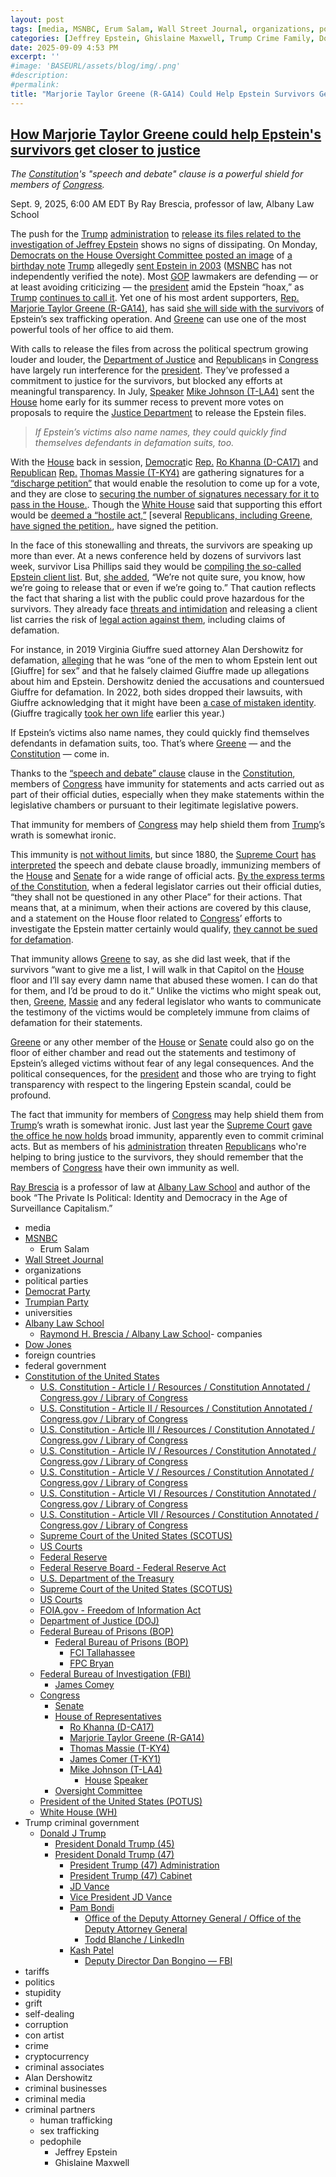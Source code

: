 ```yaml
---
layout: post
tags: [media, MSNBC, Erum Salam, Wall Street Journal, organizations, political parties, Democrat Party, Trumpian Party, universities, Albany Law School, Raymond H. Brescia / Albany Law School- companies, Dow Jones, foreign countries, federal government, Constitution of the United States, U.S. Constitution - Article I / Resources / Constitution Annotated / Congress.gov / Library of Congress, U.S. Constitution - Article II / Resources / Constitution Annotated / Congress.gov / Library of Congress, U.S. Constitution - Article III / Resources / Constitution Annotated / Congress.gov / Library of Congress, U.S. Constitution - Article IV / Resources / Constitution Annotated / Congress.gov / Library of Congress, U.S. Constitution - Article V / Resources / Constitution Annotated / Congress.gov / Library of Congress, U.S. Constitution - Article VI / Resources / Constitution Annotated / Congress.gov / Library of Congress, U.S. Constitution - Article VII / Resources / Constitution Annotated / Congress.gov / Library of Congress, Supreme Court of the United States (SCOTUS), US Courts, Federal Reserve, Federal Reserve Board - Federal Reserve Act, U.S. Department of the Treasury, Supreme Court of the United States (SCOTUS), US Courts, FOIA.gov - Freedom of Information Act, Department of Justice (DOJ), Federal Bureau of Prisons (BOP), Federal Bureau of Prisons (BOP), FCI Tallahassee, FPC Bryan, Federal Bureau of Investigation (FBI), James Comey, Congress, Senate, House of Representatives, Ro Khanna (D-CA17), Marjorie Taylor Greene (R-GA14), Thomas Massie (T-KY4), James Comer (T-KY1), Mike Johnson (T-LA4), House Speaker, Oversight Committee, President of the United States (POTUS), White House (WH), Trump criminal government, Donald J Trump, President Donald Trump (45), President Donald Trump (47), President Trump (47) Administration, President Trump (47) Cabinet, JD Vance, Vice President JD Vance, Pam Bondi, Office of the Deputy Attorney General / Office of the Deputy Attorney General, Todd Blanche / LinkedIn, Kash Patel, Deputy Director Dan Bongino — FBI, tariffs, politics, stupidity, grift, self-dealing, corruption, con artist, crime, cryptocurrency, criminal associates, Alan Dershowitz, criminal businesses, criminal media, criminal partners, human trafficking, sex trafficking, pedophile, Jeffrey Epstein, Ghislaine Maxwell]
categories: [Jeffrey Epstein, Ghislaine Maxwell, Trump Crime Family, Donald Trump]
date: 2025-09-09 4:53 PM
excerpt: ''
#image: 'BASEURL/assets/blog/img/.png'
#description:
#permalink:
title: "Marjorie Taylor Greene (R-GA14) Could Help Epstein Survivors Get Justice"
---
```



## [How Marjorie Taylor Greene could help Epstein's survivors get closer to justice](https://www.msnbc.com/opinion/msnbc-opinion/marjorie-taylor-greene-epstein-clients-trump-birthday-note-rcna229886)

*The [Constitution](https://constitution.congress.gov/constitution/)'s "speech and debate" clause is a powerful shield for members of [Congress](https://www.congress.gov/).*

Sept. 9, 2025, 6:00 AM EDT
By Ray Brescia, professor of law, Albany Law School

The push for the [Trump](https://www.donaldjtrump.com/) [administration](https://www.whitehouse.gov/administration/) to [release its files related to the investigation of Jeffrey Epstein](https://www.msnbc.com/rachel-maddow-show/maddowblog/doj-reportedly-told-trump-may-name-epstein-files-rcna220630) shows no signs of dissipating. On Monday, [Democrats on the House Oversight Committee posted an image](https://www.msnbc.com/top-stories/latest/epstein-birthday-book-trump-drawing-house-oversight-rcna229846) of [a birthday note](https://www.msnbc.com/rachel-maddow-show/maddowblog/trump-threatens-wsj-new-epstein-report-picture-claim-looks-sketchy-rcna219545) [Trump](https://www.donaldjtrump.com/) allegedly [sent Epstein in 2003](https://www.msnbc.com/top-stories/latest/epstein-trump-wall-street-journal-letter-rcna219501) ([MSNBC](https://www.msnbc.com/) has not independently verified the note). Most [GOP](https://www.gop.com/) lawmakers are defending — or at least avoiding criticizing — the [president](https://www.whitehouse.gov/) amid the Epstein “hoax,” as [Trump](https://www.donaldjtrump.com/) [continues to call it](https://www.pbs.org/newshour/politics/watch-trump-again-calls-epstein-case-a-hoax-as-survivors-demand-accountability). Yet one of his most ardent supporters, [Rep.](https://www.house.gov/) [Marjorie Taylor Greene (R-GA14)](https://greene.house.gov/), has said [she will side with the survivors](https://www.nbcnews.com/politics/politics-news/jeffrey-epstein-files-release-status-congress-bill-victims-trump-rcna229102) of Epstein’s sex trafficking operation. And [Greene](https://greene.house.gov/) can use one of the most powerful tools of her office to aid them.

With calls to release the files from across the political spectrum growing louder and louder, the [Department of Justice](https://www.justice.gov/) and [Republican](https://www.gop.com/)s in [Congress](https://www.congress.gov/) have largely run interference for the [president](https://www.whitehouse.gov/). They’ve professed a commitment to justice for the survivors, but blocked any efforts at meaningful transparency. In July, [Speaker](https://speaker.house.gov/) [Mike Johnson (T-LA4)](https://mikejohnson.house.gov/) sent the [House](https://www.house.gov/) home early for its summer recess to prevent more votes on proposals to require the [Justice Department](https://www.house.gov/) to release the Epstein files.

> *If Epstein’s victims also name names, they could quickly find themselves defendants in defamation suits, too.*

With the [House](https://www.justice.gov/) back in session, [Democrat](https://www.democrats.org/)ic [Rep.](https://www.house.gov/) [Ro Khanna (D-CA17)](https://khanna.house.gov/) and [Republican](https://www.gop.com/) [Rep.](https://www.house.gov/) [Thomas Massie (T-KY4)](https://massie.house.gov/) are gathering signatures for a [“discharge petition”](https://abcnews.go.com/Politics/trump-calls-epstein-files-irrelevant-push-release-gains/story?id=125225706) that would enable the resolution to come up for a vote, and they are close to [securing the number of signatures necessary for it to pass in the House.](https://thehill.com/homenews/house/5487779-epstein-discharge-petition-incoming-democrats/). Though the [White House](https://www.whitehouse.gov/) said that supporting this effort would be [deemed a “hostile act,”](https://www.cnn.com/2025/09/03/politics/transparency-epstein-trump-[administration](https://www.whitehouse.gov/administration/)) [several [Republicans, including Greene, have signed the petition.](https://www.newsweek.com/jeffrey-epstein-files-republicans-2123569), have signed the petition.

In the face of this stonewalling and threats, the survivors are speaking up more than ever. At a news conference held by dozens of survivors last week, survivor Lisa Phillips said they would be [compiling the so-called Epstein client list](https://www.nbcwashington.com/news/national-international/trump-[administration](https://www.whitehouse.gov/administration/)-immigration-epstein-congress-september-3-2025-live-updates/3983272/). But, [she added](https://www.snopes.com/fact-check/epstein-survivors-list/), “We’re not quite sure, you know, how we’re going to release that or even if we’re going to.” That caution reflects the fact that sharing a list with the public could prove hazardous for the survivors. They already face [threats and intimidation](https://www.theguardian.com/commentisfree/2025/sep/06/epstein-files-rape-crime-trump) and releasing a client list carries the risk of [legal action against them](https://www.washingtonpost.com/politics/2025/09/03/house-epstein-files-victims-news-conference/), including claims of defamation.

For instance, in 2019 Virginia Giuffre sued attorney Alan Dershowitz for defamation, [alleging](https://www.nbcnews.com/news/us-news/alan-dershowitz-sued-defamation-connected-epstein-sex-abuse-claims-n995271) that he was “one of the men to whom Epstein lent out [Giuffre] for sex” and that he falsely claimed Giuffre made up allegations about him and Epstein. Dershowitz denied the accusations and countersued Giuffre for defamation. In 2022, both sides dropped their lawsuits, with Giuffre acknowledging that it might have been [a case of mistaken identity](https://www.nbcnews.com/news/epstein-victim-drops-lawsuit-lawyer-alan-dershowitz-rcna56250). (Giuffre tragically [took her own life](https://www.npr.org/2025/04/26/g-s1-62856/virginia-giuffre-has-died#:~:text=Virginia%20Giuffre%2C%20who%20accused%20Britain's,Western%20Australia%2C%20her%20publicist%20confirmed.) earlier this year.)

If Epstein’s victims also name names, they could quickly find themselves defendants in defamation suits, too. That’s where [Greene](https://greene.house.gov/) — and the [Constitution](https://constitution.congress.gov/constitution/) — come in.

Thanks to the [“speech and debate” clause](https://www.law.cornell.edu/constitution-conan/article-1/section-6/clause-1/speech-and-debate-privilege) clause in the [Constitution](https://constitution.congress.gov/constitution/), members of [Congress](https://www.congress.gov/) have immunity for statements and acts carried out as part of their official duties, especially when they make statements within the legislative chambers or pursuant to their legitimate legislative powers.

That immunity for members of [Congress](https://www.congress.gov/) may help shield them from [Trump](https://www.donaldjtrump.com/)’s wrath is somewhat ironic.

This immunity is [not without limits](https://www.oyez.org/cases/1971/71-1017), but since 1880, the [Supreme Court](https://www.supremecourt.gov/) [has interpreted](https://tile.loc.gov/storage-services/service/ll/usrep/usrep103/usrep103168/usrep103168.pdf) the speech and debate clause broadly, immunizing members of the [House](https://www.house.gov/) and [Senate](https://www.senate.gov/) for a wide range of official acts. [By the express terms of the Constitution](https://www.law.cornell.edu/constitution-conan/article-1/section-6/clause-1/speech-and-debate-privilege), when a federal legislator carries out their official duties, “they shall not be questioned in any other Place” for their actions. That means that, at a minimum, when their actions are covered by this clause, and a statement on the House floor related to [Congress](https://www.congress.gov/)’ efforts to investigate the Epstein matter certainly would qualify, [they cannot be sued for defamation](https://www.loc.gov/item/usrep443111/).

That immunity allows [Greene](https://greene.house.gov/) to say, as she did last week, that if the survivors “want to give me a list, I will walk in that Capitol on the [House](https://www.house.gov/) floor and I’ll say every damn name that abused these women. I can do that for them, and I’d be proud to do it.” Unlike the victims who might speak out, then, [Greene](https://www.independent.co.uk/news/world/americas/us-politics/marjorie-taylor-greene-epstein-files-clients-name-b2819459.html), [Massie](https://x.com/RepThomasMassie/status/1963385897984168364) and any federal legislator who wants to communicate the testimony of the victims would be completely immune from claims of defamation for their statements.

[Greene](https://greene.house.gov/) or any other member of the [House](https://www.house.gov/) or [Senate](https://www.senate.gov/) could also go on the floor of either chamber and read out the statements and testimony of Epstein’s alleged victims without fear of any legal consequences. And the political consequences, for the [president](https://www.whitehouse.gov/) and those who are trying to fight transparency with respect to the lingering Epstein scandal, could be profound.

The fact that immunity for members of [Congress](https://www.congress.gov/) may help shield them from [Trump](https://www.donaldjtrump.com/)’s wrath is somewhat ironic. Just last year the [Supreme Court](https://www.supremecourt.gov/) [gave the office he now holds](https://www.supremecourt.gov/opinions/23pdf/23-939_e2pg.pdf) broad immunity, apparently even to commit criminal acts. But as members of his [administration](https://www.whitehouse.gov/administration/) threaten [Republican](https://www.gop.com/)s who're helping to bring justice to the survivors, they should remember that the members of [Congress](https://www.congress.gov/) have their own immunity as well.

[Ray Brescia](https://www.albanylaw.edu/faculty/faculty-directory/raymond-brescia) is a professor of law at [Albany Law School](https://www.albanylaw.edu/) and author of the book “The Private Is Political: Identity and Democracy in the Age of Surveillance Capitalism.”


- media
- [MSNBC](https://www.msnbc.com/)
    - Erum Salam
- [Wall Street Journal](https://www.wsj.com/)
- organizations 
- political parties 
- [Democrat Party](https://www.democrats.org/)
- [Trumpian Party](https://www.gop.com/)
- universities
- [Albany Law School](https://www.albanylaw.edu/)
    - [Raymond H. Brescia / Albany Law School](https://www.albanylaw.edu/faculty/faculty-directory/raymond-brescia)- companies 
- [Dow Jones](https://www.dowjones.com/) 
- foreign countries 
- federal government 
- [Constitution of the United States](https://constitution.congress.gov/)
    - [U.S. Constitution - Article I / Resources / Constitution Annotated / Congress.gov / Library of Congress](https://constitution.congress.gov/constitution/article-1/)
    - [U.S. Constitution - Article II / Resources / Constitution Annotated / Congress.gov / Library of Congress](https://constitution.congress.gov/constitution/article-2/)
    - [U.S. Constitution - Article III / Resources / Constitution Annotated / Congress.gov / Library of Congress](https://constitution.congress.gov/constitution/article-3/)
    - [U.S. Constitution - Article IV / Resources / Constitution Annotated / Congress.gov / Library of Congress](https://constitution.congress.gov/constitution/article-4/)
    - [U.S. Constitution - Article V / Resources / Constitution Annotated / Congress.gov / Library of Congress](https://constitution.congress.gov/constitution/article-5/)
    - [U.S. Constitution - Article VI / Resources / Constitution Annotated / Congress.gov / Library of Congress](https://constitution.congress.gov/constitution/article-6/)
    - [U.S. Constitution - Article VII / Resources / Constitution Annotated / Congress.gov / Library of Congress](https://constitution.congress.gov/constitution/article-7/)
    - [Supreme Court of the United States (SCOTUS)](https://www.supremecourt.gov/)
    - [US Courts](https://www.uscourts.gov/)
    - [Federal Reserve](https;//www.federalreserve.gov/)
    - [Federal Reserve Board - Federal Reserve Act](https://www.federalreserve.gov/aboutthefed/fract.htm)
    - [U.S. Department of the Treasury](https://home.treasury.gov/)
    - [Supreme Court of the United States (SCOTUS)](https://www.supremecourt.gov/)
    - [US Courts](https://www.uscourts.gov/)
    - [FOIA.gov - Freedom of Information Act](https://www.foia.gov/)
    - [Department of Justice (DOJ)](https://www.justice.gov/)
    - [Federal Bureau of Prisons (BOP)](https://www.bop.gov/)
        - [Federal Bureau of Prisons (BOP)](https://www.bop.gov/)
            - [FCI Tallahassee](https://www.bop.gov/locations/institutions/tal/)
            - [FPC Bryan](https://www.bop.gov/locations/institutions/bry/)
    - [Federal Bureau of Investigation (FBI)](https://www.fbi.gov/)
        - [James Comey](https://www.fbi.gov/history/directors/james-b-comey)
    - [Congress](https://www.congress.gov/)
        - [Senate](https://www.senate.gov/)
        - [House of Representatives](https://www.house.gov/)
            - [Ro Khanna (D-CA17)](https://khanna.house.gov/)
            - [Marjorie Taylor Greene (R-GA14)](https://greene.house.gov/)
            - [Thomas Massie (T-KY4)](https://massie.house.gov/)
            - [James Comer (T-KY1)](https://comer.house.gov/)
            - [Mike Johnson (T-LA4)](https://mikejohnson.house.gov/)
                - [House](https://www.house.gov/) [Speaker](https://www.speaker.gov/) 
        - [Oversight Committee](https://oversight.house.gov/)
     - [President of the United States (POTUS)](https://www.whitehouse.gov/)
    - [White House (WH)](https://www.whitehouse.gov/)
- Trump criminal government 
    - [Donald J Trump](https://www.donaldjtrump.com/)
        - [President Donald Trump (45)](https://trumpwhitehouse.archives.gov/)
        - [President Donald Trump (47)](https://www.whitehouse.gov/administration/donald-j-trump/)
            - [President Trump (47) Administration](https://www.whitehouse.gov/administration/)
            - [President Trump (47) Cabinet](https://www.whitehouse.gov/administration/the-cabinet/)
            - [JD Vance](https://www.linkedin.com/in/jd-vance-770a9047/)
            - [Vice President JD Vance](https://www.whitehouse.gov/administration/jd-vance/)
            - [Pam Bondi](https://www.justice.gov/ag/staff-profile/meet-attorney-general)
                - [Office of the Deputy Attorney General / Office of the Deputy Attorney General](https://www.justice.gov/dag)
                - [Todd Blanche / LinkedIn](https://www.linkedin.com/in/toddblanche/)
            - [Kash Patel](https://www.fbi.gov/about/leadership-and-structure/director-patel)
                - [Deputy Director Dan Bongino — FBI](https://www.fbi.gov/about/leadership-and-structure/deputy-director-dan-bongino)
- tariffs
- politics
- stupidity
- grift
- self-dealing
- corruption
- con artist 
- crime
- cryptocurrency 
- criminal associates
- Alan Dershowitz
- criminal businesses
- criminal media 
- criminal partners
    - human trafficking 
    - sex trafficking 
    - pedophile 
        - Jeffrey Epstein 
        - Ghislaine Maxwell
